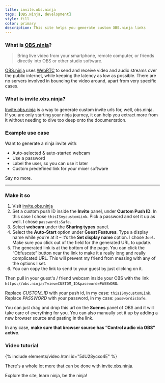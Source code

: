 ```yaml
---
title: invite.obs.ninja
tags: [OBS.Ninja, development]
style: fill
color: primary
description: This site helps you generate custom OBS.ninja links
---
```


### What is [OBS.ninja][ninja]?

> Bring live video from your smartphone, remote computer, or friends directly into OBS or other studio software.

[OBS.ninja][ninja] uses [WebRTC][webrtc] to send and receive video and audio streams over the public internet, while keeping the latency as low as possible. There are no servers involved in bouncing the video around, apart from very specific cases.

### What is invite.obs.ninja?

[Invite.obs.ninja][invite ninja] is a way to generate custom invite urls for, well, obs.ninja.  
If you are only starting your ninja journey, it can help you extract more from it without needing to dive too deep onto the documentation.

### Example use case

Want to generate a ninja invite with:

- Auto-selected & auto-started webcam
- Use a password
- Label the user, so you can use it later
- Custom predefined link for your mixer software

Say no more.

___

### Make it so

1. Visit [invite.obs.ninja][invite ninja]
2. Set a custom push ID inside the **Invite** panel, under **Custom Push ID**. In this case I chose `thisISmycustomLink`. Pick a password and set it up as well. I chose `passwordisSafe`.
3. Select **webcam** under the **Sharing types** panel.
4. Select the **Auto-Start** option under **Guest Features**. Type a display name while you’re at it – it’s the **Set display name** option. I chose `Joel`. Make sure you click out of the field for the generated URL to update. 
5. The generated link is at the bottom of the page. You can click the “Obfuscate” button near the link to make it a really long and really complicated URL. This will prevent my friend from messing with any of the options I set. 
6. You can copy the link to send to your guest by just clicking on it. 

Then pull in your guest's / friend webcam inside your OBS with the link `https://obs.ninja/?view=CUSTOM_ID&password=PASSWORD`.

Replace *CUSTOM_ID* with your push id, in my case: `thisISmycustomLink`.  
Replace *PASSWORD* with your password, in my case: `passwordisSafe`.

You can just drag and drop this url on the **Scenes** panel of OBS and it will take care of everything for you. You can also manually set it up by adding a new browser source and pasting in the link.  

In any case, **make sure that browser source has “Control audio via OBS” active**.

### Video tutorial

{% include elements/video.html id="5dU28ycxo4E" %}


There's a whole lot more that can be done with [invite.obs.ninja][invite ninja].

Explore the site, learn ninja, be the ninja!

[ninja]: https://obs.ninja
[webrtc]: https://webrtc.org
[invite ninja]: https://invite.obs.ninja
